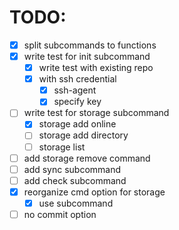 # TODO:
- [x] split subcommands to functions
- [x] write test for init subcommand
  - [x] write test with existing repo
  - [x] with ssh credential
    - [x] ssh-agent
    - [x] specify key
- [ ] write test for storage subcommand
  - [x] storage add online
  - [ ] storage add directory
  - [ ] storage list
- [ ] add storage remove command
- [ ] add sync subcommand
- [ ] add check subcommand
- [x] reorganize cmd option for storage
  - [x] use subcommand
- [ ] no commit option

<!-- vim: set sw=2 ts=2:  -->
